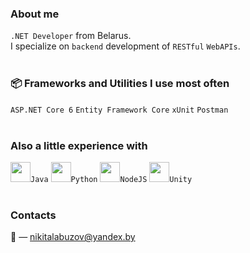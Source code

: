 ### About me
`.NET Developer` from Belarus.<br />
I specialize on `backend` development of `RESTful` `WebAPIs`.
<br />
<br />
### 📦 Frameworks and Utilities I use most often
`ASP.NET Core 6` `Entity Framework Core` `xUnit` `Postman`
<br />
<br />
### Also a little experience with
<img height="32" width="32" src="https://unpkg.com/simple-icons@v6/icons/java.svg" />`Java` <img height="32" width="32" src="https://unpkg.com/simple-icons@v6/icons/python.svg" />`Python` <img height="32" width="32" src="https://unpkg.com/simple-icons@v6/icons/nodedotjs.svg" />`NodeJS` <img height="32" width="32" src="https://unpkg.com/simple-icons@v6/icons/unity.svg" />`Unity`
<br />
<br />
### Contacts
:email: —   nikitalabuzov@yandex.by
